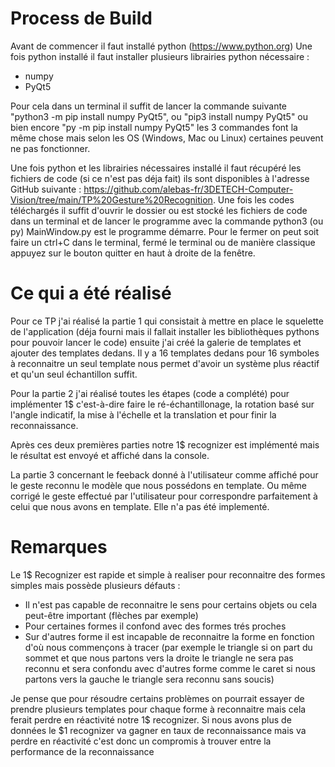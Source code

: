 # Process de Build 

Avant de commencer il faut installé python (https://www.python.org)
Une fois python installé il faut installer plusieurs librairies python nécessaire :
- numpy
- PyQt5

Pour cela dans un terminal il suffit de lancer la commande suivante "python3 -m pip install numpy PyQt5", ou "pip3 install numpy PyQt5" ou bien encore "py -m pip install numpy PyQt5" les 3 commandes font la même chose mais selon les OS (Windows, Mac ou Linux) certaines peuvent ne pas fonctionner.

Une fois python et les librairies nécessaires installé il faut récupéré les fichiers de code (si ce n'est pas déja fait) ils sont disponibles à l'adresse GitHub suivante :  https://github.com/alebas-fr/3DETECH-Computer-Vision/tree/main/TP%20Gesture%20Recognition. 
Une fois les codes téléchargés il suffit d'ouvrir le dossier ou est stocké les fichiers de code dans un terminal et de lancer le programme avec la commande python3 (ou py) MainWindow.py est le programme démarre. Pour le fermer on peut soit faire un ctrl+C dans le terminal, fermé le terminal ou de manière classique appuyez sur le bouton quitter en haut à droite de la fenêtre. 

# Ce qui a été réalisé 

Pour ce TP j'ai réalisé la partie 1 qui consistait à mettre en place le squelette de l'application (déja fourni mais il fallait installer les bibliothèques pythons pour pouvoir lancer le code) ensuite j'ai créé la galerie de templates et ajouter des templates dedans. Il y a 16 templates dedans pour 16 symboles à reconnaitre un seul template nous permet d'avoir un système plus réactif et qu'un seul échantillon suffit.

Pour la partie 2 j'ai réalisé toutes les étapes (code a complété) pour implémenter 1$ c'est-à-dire faire le ré-échantillonage, la rotation basé sur l'angle indicatif, la mise à l'échelle et la translation et pour finir la reconnaissance.

Après ces deux premières parties notre 1$ recognizer est implémenté mais le résultat est envoyé et affiché dans la console.

La partie 3 concernant le feeback donné à l'utilisateur comme affiché pour le geste reconnu le modèle que nous possédons en template. Ou même corrigé le geste effectué par l'utilisateur pour correspondre parfaitement à celui que nous avons en template. Elle n'a pas été implementé.

# Remarques
Le 1$ Recognizer est rapide et simple à realiser pour reconnaitre des formes simples mais possède plusieurs défauts : 
- Il n'est pas capable de reconnaitre le sens pour certains objets ou cela peut-être important (flèches par exemple)
- Pour certaines formes il confond avec des formes trés proches 
- Sur d'autres forme il est incapable de reconnaitre la forme en fonction d'où nous commençons à tracer (par exemple le triangle si on part du sommet et que nous partons vers la droite le triangle ne sera pas reconnu et sera confondu avec d'autres forme comme le caret si nous partons vers la gauche le triangle sera reconnu sans soucis)

Je pense que pour résoudre certains problèmes on pourrait essayer de prendre plusieurs templates pour chaque forme à reconnaitre mais cela ferait perdre en réactivité notre 1$ recognizer. Si nous avons plus de données le $1 recognizer va gagner en taux de reconnaissance mais va perdre en réactivité c'est donc un compromis à trouver entre la performance de la reconnaissance
